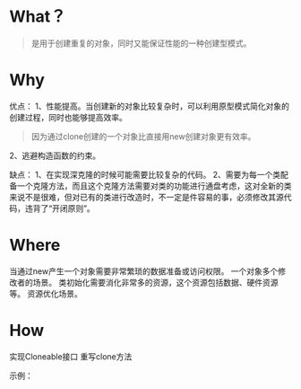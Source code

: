 
# What？
> 是用于创建重复的对象，同时又能保证性能的一种创建型模式。

# Why
优点： 
1、性能提高。当创建新的对象比较复杂时，可以利用原型模式简化对象的创建过程，同时也能够提高效率。
> 因为通过clone创建的一个对象比直接用new创建对象更有效率。

 2、逃避构造函数的约束。

缺点：
1、在实现深克隆的时候可能需要比较复杂的代码。
2、需要为每一个类配备一个克隆方法，而且这个克隆方法需要对类的功能进行通盘考虑，这对全新的类来说不是很难，但对已有的类进行改造时，不一定是件容易的事，必须修改其源代码，违背了“开闭原则”。

# Where

当通过new产生一个对象需要非常繁琐的数据准备或访问权限。
一个对象多个修改者的场景。
类初始化需要消化非常多的资源，这个资源包括数据、硬件资源等。
资源优化场景。

# How
实现Cloneable接口
重写clone方法

示例：

